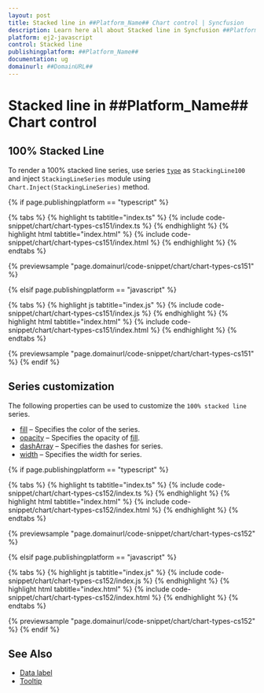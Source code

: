 ```yaml
---
layout: post
title: Stacked line in ##Platform_Name## Chart control | Syncfusion
description: Learn here all about Stacked line in Syncfusion ##Platform_Name## Chart control of Syncfusion Essential JS 2 and more.
platform: ej2-javascript
control: Stacked line 
publishingplatform: ##Platform_Name##
documentation: ug
domainurl: ##DomainURL##
---
```

# Stacked line in ##Platform_Name## Chart control

## 100% Stacked Line

To render a 100% stacked line series, use series [`type`](../../api/chart/seriesModel/#type-string) as `StackingLine100` and inject `StackingLineSeries` module using `Chart.Inject(StackingLineSeries)` method.

{% if page.publishingplatform == "typescript" %}

 {% tabs %}
{% highlight ts tabtitle="index.ts" %}
{% include code-snippet/chart/chart-types-cs151/index.ts %}
{% endhighlight %}
{% highlight html tabtitle="index.html" %}
{% include code-snippet/chart/chart-types-cs151/index.html %}
{% endhighlight %}
{% endtabs %}
        
{% previewsample "page.domainurl/code-snippet/chart/chart-types-cs151" %}

{% elsif page.publishingplatform == "javascript" %}

{% tabs %}
{% highlight js tabtitle="index.js" %}
{% include code-snippet/chart/chart-types-cs151/index.js %}
{% endhighlight %}
{% highlight html tabtitle="index.html" %}
{% include code-snippet/chart/chart-types-cs151/index.html %}
{% endhighlight %}
{% endtabs %}

{% previewsample "page.domainurl/code-snippet/chart/chart-types-cs151" %}
{% endif %}

## Series customization

The following properties can be used to customize the `100% stacked line` series.

* [fill](../../api/chart/seriesModel/#fill-string) – Specifies the color of the series.
* [opacity](../../api/chart/seriesModel/#opacity) – Specifies the opacity of [fill](../../api/chart/seriesModel/#fill-string).
* [dashArray](../../api/chart/seriesModel/#dasharray) – Specifies the dashes for series.
* [width](../../api/chart/seriesModel/#width) – Specifies the width for series.

{% if page.publishingplatform == "typescript" %}

 {% tabs %}
{% highlight ts tabtitle="index.ts" %}
{% include code-snippet/chart/chart-types-cs152/index.ts %}
{% endhighlight %}
{% highlight html tabtitle="index.html" %}
{% include code-snippet/chart/chart-types-cs152/index.html %}
{% endhighlight %}
{% endtabs %}
        
{% previewsample "page.domainurl/code-snippet/chart/chart-types-cs152" %}

{% elsif page.publishingplatform == "javascript" %}

{% tabs %}
{% highlight js tabtitle="index.js" %}
{% include code-snippet/chart/chart-types-cs152/index.js %}
{% endhighlight %}
{% highlight html tabtitle="index.html" %}
{% include code-snippet/chart/chart-types-cs152/index.html %}
{% endhighlight %}
{% endtabs %}

{% previewsample "page.domainurl/code-snippet/chart/chart-types-cs152" %}
{% endif %}

## See Also

* [Data label](../data-labels/)
* [Tooltip](../tool-tip/)

